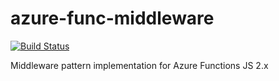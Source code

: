 # azure-func-middleware
[![Build Status](https://travis-ci.com/safer-bwd/azure-func-middleware.svg?branch=master)](https://travis-ci.com/safer-bwd/azure-func-middleware)

Middleware pattern implementation for Azure Functions JS 2.x
